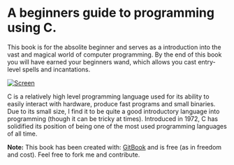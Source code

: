 A beginners guide to programming using C.
======

This book is for the absolite beginner and serves as a introduction
into the vast and magical world of computer programming. By the end
of this book you will have earned your beginners wand, which allows
you cast entry-level spells and incantations. 

[![Screen](https://raw.github.com/jdillon646/BeginnersC/master/res/wand.jpg)](https://raw.github.com/jdillon646/BeginnersC/master/res/wand.jpg)

C is a relatively high level programming language used for its
ability to easily interact with hardware, produce fast programs
and small binaries. Due to its small size, I find it to be quite
a good introductory language into programming (though it can be
tricky at times). Introduced in 1972, C has solidified its position
of being one of the most used programming languages of all time.


**Note:** This book has been created with: [GitBook](http://www.gitbook.io) 
and is free (as in freedom and cost). Feel free to fork me and contribute. 
